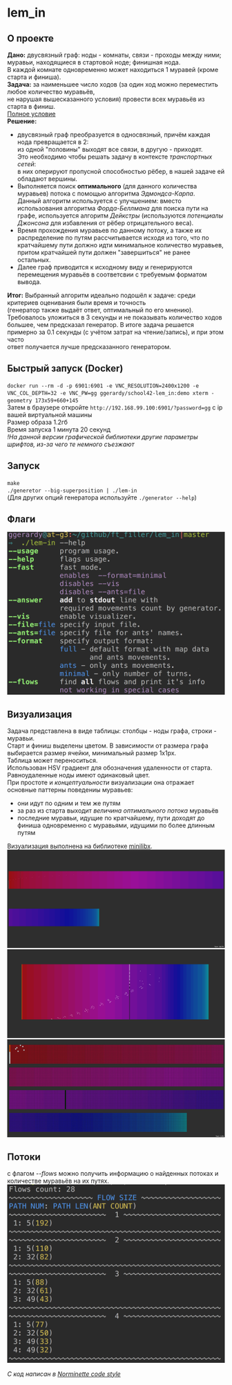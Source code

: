 # lem_in

## О проекте
**Дано:** двусвязный граф: ноды - комнаты, связи - проходы между ними; муравьи, находящиеся в стартовой ноде; финишная нода.  
В каждой комнате одновременно может находиться 1 муравей (кроме старта и финиша).  
**Задача:** за наименьшее число ходов (за один ход можно переместить любое количество муравьёв,  
не нарушая вышесказанного условия) провести всех муравьёв из старта в финиш.  
[Полное условие](https://github.com/liftchampion/lem_in/blob/master/lem-in.en.pdf)  
**Решение:**  
+ двусвязный граф преобразуется в односвязный, причём каждая нода превращается в 2:  
из одной "половины" выходят все связи, в другую - приходят.  
Это необходимо чтобы решать задачу в контексте *транспортных сетей*:  
в них оперируют пропусной способностью рёбер, в нашей задаче ей обладают вершины.  
+ Выполняется поиск **оптимального** (для данного количества муравьев) потока с помощью алгоритма *Эдмондса-Карпа*.  
Данный алгоритм используется с улучшением: вместо использования алгоритма *Форда-Беллмана* для поиска пути на графе,
используется алгоритм *Дейкстры* (используются *потенциалы Джонсона* для избавления от рёбер отрицательного веса).
+ Время прохождения муравьев по данному потоку, а также их распределение по путям рассчитывается исходя из того, что по кратчайшему пути должно идти минимальное количество муравьев, притом кратчайшей пути должен "завершиться" не ранее остальных.
+ Далее граф приводится к исходному виду и генерируются перемещения муравьёв в соответсвии с требуемым форматом вывода.  

**Итог:** Выбранный алгоритм идеально подошёл к задаче: среди критериев оценивания были время и точность  
(генератор также выдаёт ответ, оптимальный по его мнению).  
Требовалось уложиться в 3 секунды и не показывать количество ходов большее, чем предсказал генератор.
В итоге задача решается примерно за  0.1 секунды (с учётом затрат на чтение/запись), и при этом часто  
ответ получается лучше предсказанного генератором.

## Быстрый запуск (Docker)
`docker run --rm -d -p 6901:6901 -e VNC_RESOLUTION=2400x1200 -e VNC_COL_DEPTH=32 -e VNC_PW=gg ggerardy/school42-lem_in:demo xterm -geometry 173x59+660+145`  
Затем в браузере откройте `http://192.168.99.100:6901/?password=gg` с ip вашей виртуальной машины  
Размер образа 1.2гб  
Время запуска 1 минута 20 секунд  
*!На данной версии графической библиотеки другие параметры шрифтов, из-за чего те немного съезжают*  
## Запуск
`make`  
`./generetor --big-superposition | ./lem-in`  
(Для других опций генератора используйте `./generator --help`)  
## Флаги
![flags](https://raw.githubusercontent.com/liftchampion/lem_in/master/imgs/help.png)
## Визуализация
Задача представлена в виде таблицы: столбцы - ноды графа, строки - муравьи.  
Старт и финиш выделены цветом. В зависимости от размера графа выбирается размер ячейки, минимальный размер 1x1px.  
Таблица может переноситься.  
Использован HSV градиент для обозначения удаленности от старта.  
Равноудаленные ноды имеют одинаковый цвет.  
При простоте и *концептуальности* визуализации она отражает основные паттерны поведениы муравьев:  
+ они идут по одним и тем же путям  
+ за раз из старта выходит *величина оптимального потока* муравьёв  
+ последние муравьи, идущие по кратчайшему, пути доходят до финиша одновременно с муравьями, идущими по более длинным путям  

Визуализация выполнена на библиотеке [minilibx](https://github.com/liftchampion/minilibx).  
![big_superposition](https://raw.githubusercontent.com/liftchampion/lem_in/master/imgs/big_superposition.png)
![thousand](https://raw.githubusercontent.com/liftchampion/lem_in/master/imgs/thousand.png)
![ten](https://raw.githubusercontent.com/liftchampion/lem_in/master/imgs/ten.png)
## Потоки
с флагом *--flows* можно получить информацию о найденных потоках и количестве муравьёв на их путях.  
![flows](https://raw.githubusercontent.com/liftchampion/lem_in/master/imgs/flows.png)

*C код написан в [Norminette code style](https://github.com/liftchampion/Norminette)*
